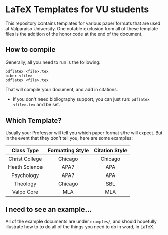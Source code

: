 # LaTeX Templates for VU students

This repository contains templates for various paper formats that are used at Valparaiso University.
One notable exclusion from all of these template files is the addition of the honor code at the end of the document.

## How to compile

Generally, all you need to run is the following:

```
pdflatex <file>.tex
biber <file>
pdflatex <file>.tex
```

That will compile your document, and add in citations.

* If you don't need bibliography support, you can just run: `pdflatex <file>.tex` and be set.

## Which Template?

Usually your Professor will tell you which paper format s/he will expect. But in the event that they *don't* tell you, here are some examples:

| Class Type     | Formatting Style | Citation Style |
| :------:       | :--------:       | :------:       |
| Christ College | Chicago          | Chicago        |
| Heath Science  | APA7             | APA            |
| Psychology     | APA7             | APA            |
| Theology       | Chicago          | SBL            |
| Valpo Core     | MLA              | MLA            |

## I need to see an example...

All of the example documents are under `examples/`, and should hopefully illustrate how to to
do all of the things you need to do in word, in LaTeX.
